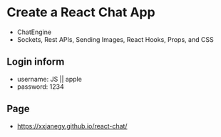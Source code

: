 # Create a React Chat App
 
- ChatEngine
- Sockets, Rest APIs, Sending Images, React Hooks, Props, and CSS


## Login inform
- username: JS || apple
- password: 1234

## Page
- https://xxjanegy.github.io/react-chat/
